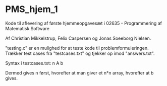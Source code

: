 # PMS_hjem_1
Kode til aflevering af første hjemmeopgavesæt i 02635 - Programmering af Matematisk Software


Af Christian Mikkelstrup, Felix Caspersen og Jonas Soeeborg Nielsen.


"testing.c" er en mulighed for at teste kode til problemformuleringen. Trækker test cases fra "testcases.txt" og tjekker op imod "answers.txt".



Syntax i testcases.txt:
n
A
b

Dermed gives n først, hvorefter at man giver et n*n array, hvorefter at b gives.
